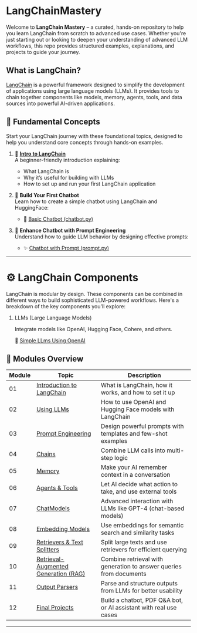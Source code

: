 # LangChainMastery 

Welcome to **LangChain Mastery** – a curated, hands-on repository to help you learn LangChain from scratch to advanced use cases. Whether you're just starting out or looking to deepen your understanding of advanced LLM workflows, this repo provides structured examples, explanations, and projects to guide your journey.

## What is LangChain?

[LangChain](https://www.langchain.com/) is a powerful framework designed to simplify the development of applications using large language models (LLMs). It provides tools to chain together components like models, memory, agents, tools, and data sources into powerful AI-driven applications.

## 📘 Fundamental Concepts

Start your LangChain journey with these foundational topics, designed to help you understand core concepts through hands-on examples.

1. 📖 [**Intro to LangChain**](https://github.com/Adity-star/LangChainMastery/tree/main/01_Intro)  
   A beginner-friendly introduction explaining:
   - What LangChain is  
   - Why it’s useful for building with LLMs  
   - How to set up and run your first LangChain application

2. 🤖 **Build Your First Chatbot**  
   Learn how to create a simple chatbot using LangChain and HuggingFace:
   - 📝 [Basic Chatbot (chatbot.py)](https://github.com/Adity-star/LangChainMastery/blob/main/chatbot.py)

3. 🧠 **Enhance Chatbot with Prompt Engineering**  
   Understand how to guide LLM behavior by designing effective prompts:
   - ✨ [Chatbot with Prompt (prompt.py)](https://github.com/Adity-star/LangChainMastery/blob/main/prompt.py)
---

# ⚙️ LangChain Components

LangChain is modular by design. These components can be combined in different ways to build sophisticated LLM-powered workflows. Here's a breakdown of the key components you'll explore:

1. LLMs (Large Language Models)

   Integrate models like OpenAI, Hugging Face, Cohere, and others.

    🔗 [Simple LLms Using OpenAI](https://github.com/Adity-star/LangChainMastery/tree/main/LLMs)

## 🧱 Modules Overview

| Module | Topic | Description |
|--------|-------|-------------|
| 01 | [Introduction to LangChain](https://github.com/Adity-star/LangChainMastery/tree/main/01_Intro) | What is LangChain, how it works, and how to set it up |
| 02 | [Using LLMs](./02_LLMs/) | How to use OpenAI and Hugging Face models with LangChain |
| 03 | [Prompt Engineering](./03_Prompts/) | Design powerful prompts with templates and few-shot examples |
| 04 | [Chains](./04_Chains/) | Combine LLM calls into multi-step logic |
| 05 | [Memory](./05_Memory/) | Make your AI remember context in a conversation |
| 06 | [Agents & Tools](./06_Agents_Tools/) | Let AI decide what action to take, and use external tools |
| 07 | [ChatModels](./07_ChatModels/) | Advanced interaction with LLMs like GPT-4 (chat-based models) |
| 08 | [Embedding Models](./08_EmbeddingModels/) | Use embeddings for semantic search and similarity tasks |
| 09 | [Retrievers & Text Splitters](./09_Retrievers_Splitters/) | Split large texts and use retrievers for efficient querying |
| 10 | [Retrieval-Augmented Generation (RAG)](./10_RAG/) | Combine retrieval with generation to answer queries from documents |
| 11 | [Output Parsers](./11_OutputParsers/) | Parse and structure outputs from LLMs for better usability |
| 12 | [Final Projects](./12_Projects/) | Build a chatbot, PDF Q&A bot, or AI assistant with real use cases |


---
